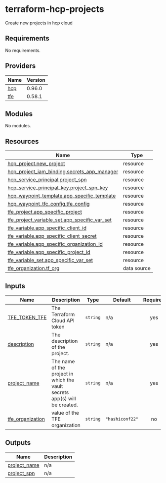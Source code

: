 # terraform-hcp-projects
Create new projects in hcp cloud

<!-- BEGIN_TF_DOCS -->
## Requirements

No requirements.

## Providers

| Name | Version |
|------|---------|
| <a name="provider_hcp"></a> [hcp](#provider\_hcp) | 0.96.0 |
| <a name="provider_tfe"></a> [tfe](#provider\_tfe) | 0.58.1 |

## Modules

No modules.

## Resources

| Name | Type |
|------|------|
| [hcp_project.new_project](https://registry.terraform.io/providers/hashicorp/hcp/latest/docs/resources/project) | resource |
| [hcp_project_iam_binding.secrets_app_manager](https://registry.terraform.io/providers/hashicorp/hcp/latest/docs/resources/project_iam_binding) | resource |
| [hcp_service_principal.project_spn](https://registry.terraform.io/providers/hashicorp/hcp/latest/docs/resources/service_principal) | resource |
| [hcp_service_principal_key.project_spn_key](https://registry.terraform.io/providers/hashicorp/hcp/latest/docs/resources/service_principal_key) | resource |
| [hcp_waypoint_template.app_specific_template](https://registry.terraform.io/providers/hashicorp/hcp/latest/docs/resources/waypoint_template) | resource |
| [hcp_waypoint_tfc_config.tfe_config](https://registry.terraform.io/providers/hashicorp/hcp/latest/docs/resources/waypoint_tfc_config) | resource |
| [tfe_project.app_specific_project](https://registry.terraform.io/providers/hashicorp/tfe/latest/docs/resources/project) | resource |
| [tfe_project_variable_set.app_specific_var_set](https://registry.terraform.io/providers/hashicorp/tfe/latest/docs/resources/project_variable_set) | resource |
| [tfe_variable.app_specific_client_id](https://registry.terraform.io/providers/hashicorp/tfe/latest/docs/resources/variable) | resource |
| [tfe_variable.app_specific_client_secret](https://registry.terraform.io/providers/hashicorp/tfe/latest/docs/resources/variable) | resource |
| [tfe_variable.app_specific_organization_id](https://registry.terraform.io/providers/hashicorp/tfe/latest/docs/resources/variable) | resource |
| [tfe_variable.app_specific_project_id](https://registry.terraform.io/providers/hashicorp/tfe/latest/docs/resources/variable) | resource |
| [tfe_variable_set.app_specific_var_set](https://registry.terraform.io/providers/hashicorp/tfe/latest/docs/resources/variable_set) | resource |
| [tfe_organization.tf_org](https://registry.terraform.io/providers/hashicorp/tfe/latest/docs/data-sources/organization) | data source |

## Inputs

| Name | Description | Type | Default | Required |
|------|-------------|------|---------|:--------:|
| <a name="input_TFE_TOKEN_TFE"></a> [TFE\_TOKEN\_TFE](#input\_TFE\_TOKEN\_TFE) | The Terraform Cloud API token | `string` | n/a | yes |
| <a name="input_description"></a> [description](#input\_description) | The description of the project. | `string` | n/a | yes |
| <a name="input_project_name"></a> [project\_name](#input\_project\_name) | The name of the project in which the vault secrets app(s) will be created. | `string` | n/a | yes |
| <a name="input_tfe_organization"></a> [tfe\_organization](#input\_tfe\_organization) | value of the TFE organization | `string` | `"hashiconf22"` | no |

## Outputs

| Name | Description |
|------|-------------|
| <a name="output_project_name"></a> [project\_name](#output\_project\_name) | n/a |
| <a name="output_project_spn"></a> [project\_spn](#output\_project\_spn) | n/a |
<!-- END_TF_DOCS -->